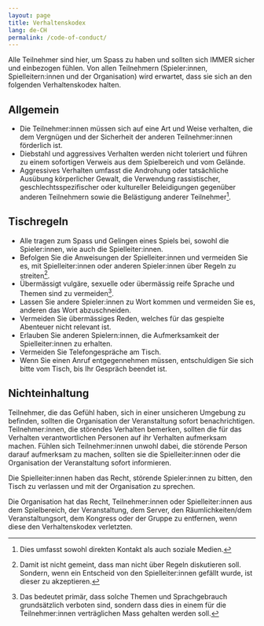 ```yaml
---
layout: page
title: Verhaltenskodex
lang: de-CH
permalink: /code-of-conduct/
---
```


Alle Teilnehmer sind hier, um Spass zu haben und sollten sich IMMER sicher und einbezogen fühlen. Von allen Teilnehmern (Spieler:innen, Spielleitern:innen und der Organisation) wird erwartet, dass sie sich an den folgenden Verhaltenskodex halten.

## Allgemein

- Die Teilnehmer:innen müssen sich auf eine Art und Weise verhalten, die dem Vergnügen und der Sicherheit der anderen Teilnehmer:innen förderlich ist.
- Diebstahl und aggressives Verhalten werden nicht toleriert und führen zu einem sofortigen Verweis aus dem Spielbereich und vom Gelände.
- Aggressives Verhalten umfasst die Androhung oder tatsächliche Ausübung körperlicher Gewalt, die Verwendung rassistischer, geschlechtsspezifischer oder kultureller Beleidigungen gegenüber anderen Teilnehmern sowie die Belästigung anderer Teilnehmer[^3].

## Tischregeln

- Alle tragen zum Spass und Gelingen eines Spiels bei, sowohl die Spieler:innen, wie auch die Spielleiter:innen.
- Befolgen Sie die Anweisungen der Spielleiter:innen und vermeiden Sie es, mit Spielleiter:innen oder anderen Spieler:innen über Regeln zu streiten[^2].
- Übermässigt vulgäre, sexuelle oder übermässig reife Sprache und Themen sind zu vermeiden[^1].
- Lassen Sie andere Spieler:innen zu Wort kommen und vermeiden Sie es, anderen das Wort abzuschneiden.
- Vermeiden Sie übermässiges Reden, welches für das gespielte Abenteuer nicht relevant ist.
- Erlauben Sie anderen Spielern:innen, die Aufmerksamkeit der Spielleiter:innen zu erhalten.
- Vermeiden Sie Telefongespräche am Tisch.
- Wenn Sie einen Anruf entgegennehmen müssen, entschuldigen Sie sich bitte vom Tisch, bis Ihr Gespräch beendet ist.

[^1]: Das bedeutet primär, dass solche Themen und Sprachgebrauch grundsätzlich verboten sind, sondern dass dies in einem für die Teilnehmer:innen verträglichen Mass gehalten werden soll.
[^2]: Damit ist nicht gemeint, dass man nicht über Regeln diskutieren soll. Sondern, wenn ein Entscheid von den Spielleiter:innen gefällt wurde, ist dieser zu akzeptieren.
[^3]: Dies umfasst sowohl direkten Kontakt als auch soziale Medien.

## Nichteinhaltung

Teilnehmer, die das Gefühl haben, sich in einer unsicheren Umgebung zu befinden, sollten die Organisation der Veranstaltung sofort benachrichtigen. Teilnehmer:innen, die störendes Verhalten bemerken, sollten die für das Verhalten verantwortlichen Personen auf ihr Verhalten aufmerksam machen. Fühlen sich Teilnehmer:innen unwohl dabei, die störende Person darauf aufmerksam zu machen, sollten sie die Spielleiter:innen oder die Organisation der Veranstaltung sofort informieren.

Die Spielleiter:innen haben das Recht, störende Spieler:innen zu bitten, den Tisch zu verlassen und mit der Organisation zu sprechen.

Die Organisation hat das Recht, Teilnehmer:innen oder Spielleiter:innen aus dem Spielbereich, der Veranstaltung, dem Server, den Räumlichkeiten/dem Veranstaltungsort, dem Kongress oder der Gruppe zu entfernen, wenn diese den Verhaltenskodex verletzten.
